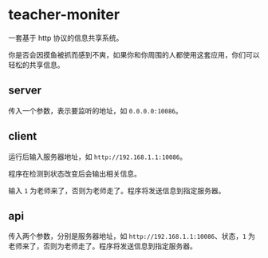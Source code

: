 # teacher-moniter

一套基于 http 协议的信息共享系统。

你是否会因摸鱼被抓而感到不爽，如果你和你周围的人都使用这套应用，你们可以轻松的共享信息。

## server

传入一个参数，表示要监听的地址，如 `0.0.0.0:10086`。

## client

运行后输入服务器地址，如 `http://192.168.1.1:10086`。

程序在检测到状态改变后会输出相关信息。

输入 `1` 为老师来了，否则为老师走了。程序将发送信息到指定服务器。

## api

传入两个参数，分别是服务器地址，如 `http://192.168.1.1:10086`、状态，`1` 为老师来了，否则为老师走了。程序将发送信息到指定服务器。